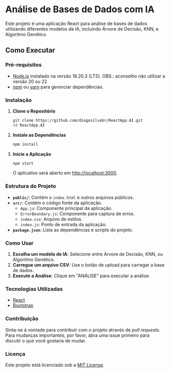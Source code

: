 # Análise de Bases de Dados com IA

Este projeto é uma aplicação React para análise de bases de dados utilizando diferentes modelos de IA, incluindo Árvore de Decisão, KNN, e Algoritmo Genético.

## Como Executar

### Pré-requisitos

- [Node.js](https://nodejs.org) instalado na versão 18.20.3 (LTS). OBS.: aconselho não utilizar a versão 20 ou 22
- [npm](https://www.npmjs.com/) ou [yarn](https://yarnpkg.com/) para gerenciar dependências.

### Instalação

1. **Clone o Repositório**

    ```bash
    git clone https://github.com/diogosilvabr/ReactApp.AI.git
    cd ReactApp.AI
    ```

2. **Instale as Dependências**

    ```bash
    npm install
    ```

3. **Inicie a Aplicação**

    ```bash
    npm start
    ```

    O aplicativo será aberto em [http://localhost:3000](http://localhost:3000).

### Estrutura do Projeto

- **`public/`**: Contém o `index.html` e outros arquivos públicos.
- **`src/`**: Contém o código fonte da aplicação.
  - `App.js`: Componente principal da aplicação.
  - `ErrorBoundary.js`: Componente para captura de erros.
  - `index.css`: Arquivo de estilos.
  - `index.js`: Ponto de entrada da aplicação.
- **`package.json`**: Lista as dependências e scripts do projeto.

### Como Usar

1. **Escolha um modelo de IA**: Selecione entre Árvore de Decisão, KNN, ou Algoritmo Genético.
2. **Carregue um arquivo CSV**: Use o botão de upload para carregar a base de dados.
3. **Execute a Análise**: Clique em "ANÁLISE" para executar a análise.

### Tecnologias Utilizadas

- [React](https://reactjs.org/)
- [Bootstrap](https://getbootstrap.com/)

### Contribuição

Sinta-se à vontade para contribuir com o projeto através de *pull requests*. Para mudanças importantes, por favor, abra uma issue primeiro para discutir o que você gostaria de mudar.

### Licença

Este projeto está licenciado sob a [MIT License](LICENSE).
